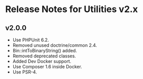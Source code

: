 # Release Notes for Utilities v2.x

## v2.0.0

- Use PHPUnit 6.2.
- Removed unused doctrine/common 2.4.
- Bin::intToBinaryString() added.
- Removed deprecated classes.
- Added Dev Docker support.
- Use Composer 1.6 inside Docker.
- Use PSR-4.
